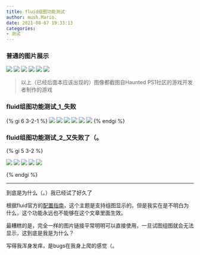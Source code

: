 ```yaml
---
title: fluid组图功能测试
author: mush.Mario.
date: 2021-08-07 19:33:13
categories:
- 测试
---
```


### 普通的图片展示
![](images/1.jpg)
![](images/2.jpg)
![](images/3.jpg)
![](images/4.jpg)
![](images/5.jpg)
![](images/6.jpg)
> 以上（已经后面本应该出现的）图像都截图自Haunted PS1社区的游戏开发者制作的游戏

### fluid组图功能测试_1_失败
{% gi 6 3-2-1 %}
  ![](images/1.jpg)
  ![](images/2.jpg)
  ![](images/3.jpg)
  ![](images/4.jpg)
  ![](images/5.jpg)
  ![](images/6.jpg)
{% endgi %}

### fluid组图功能测试_2_又失败了（。
{% gi 5 3-2 %}

  ![](/images/1.jpg)
  ![](/images/2.jpg)
  ![](/images/3.jpg)
  ![](/images/4.jpg)
  ![](/images/5.jpg)

{% endgi %}

---
到底是为什么（。）我已经试了好久了

根据fluid官方的[配置指南](https://hexo.fluid-dev.com/docs/guide/#%E7%BB%84%E5%9B%BE)，这个主题是支持组图显示的。但是我实在是不明白为什么，这个功能永远也不能够在这个文章里面生效。

最糟糕的是，完全一样的图片链接平常明明可以直接使用，一旦试图组图就会无法显示，这到底是我是为什么？

写得我浑身发痒，是bugs在我身上爬的感觉（。